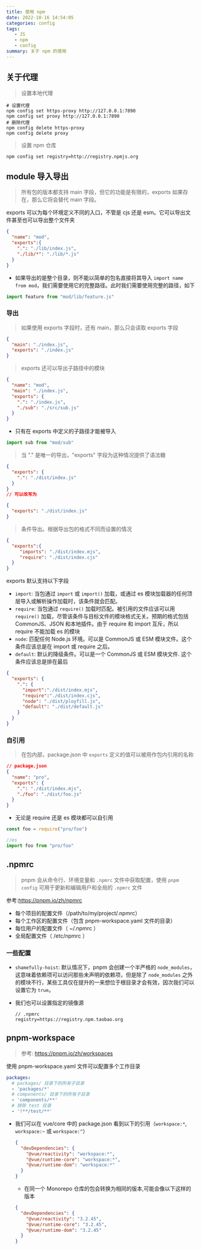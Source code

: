 ```yaml
---
title: 使用 npm
date: 2022-10-16 14:54:05
categories: config
tags: 
   - JS
   - npm
   - config
summary: 关于 npm 的使用
---
```


## 关于代理

> 设置本地代理

```shell
# 设置代理
npm config set https-proxy http://127.0.0.1:7890
npm config set proxy http://127.0.0.1:7890
# 删除代理
npm config delete https-proxy
npm config delete proxy
```

>设置 npm 仓库

```shell
npm config set registry=http://registry.npmjs.org
```

## module 导入导出

> 所有包的版本都支持 main 字段，但它的功能是有限的，exports 如果存在，那么它将会替代 main 字段。

exports 可以为每个环境定义不同的入口，不管是 cjs 还是 esm。它可以导出文件甚至也可以导出整个文件夹

```json
{
  "name": "mod",
  "exports":{
    ".": "./lib/index.js",
    "./lib/*": "./lib/*.js"
  }
}
```

* 如果导出的是整个目录，则不能以简单的包名直接将其导入 `import name from mod`，我们需要使用它的完整路径。此时我们需要使用完整的路径，如下

```js
import feature from "mod/lib/feature.js"
```

### 导出

> 如果使用 exports 字段时，还有 main，那么只会读取 exports 字段

```json
{
  "main": "./index.js",
  "exports": "./index.js"
}
```

> exports 还可以导出子路径中的模块

```json
{
  "name": "mod",
  "main": "./index.js",
  "exports": {
    ".": "./index.js",
    "./sub": "./src/sub.js"
  }
}
```

* 只有在 exports 中定义的子路径才能被导入

```js
import sub from "mod/sub"
```

> 当 "." 是唯一的导出，"exports" 字段为这种情况提供了语法糖

```json
{
  "exports": {
    ".": "./dist/index.js"
  }
}
// 可以改写为

{
  "exports": "./dist/index.js"
}
```

> 条件导出。根据导出包的格式不同而设置的情况

```json
{
  "exports":{
     "imports": "./dist/index.mjs",
     "require": "./dist/index.cjs"
  }
}
```

exports 默认支持以下字段

* `import`: 当包通过 `import` 或 `import()` 加载，或通过 es 模块加载器的任何顶层导入或解析操作加载时，该条件就会匹配。
* `require`: 当包通过 `require()` 加载时匹配。被引用的文件应该可以用 `require()` 加载，尽管该条件与目标文件的模块格式无关。预期的格式包括 CommonJS、JSON 和本地插件。由于 require 和 import 互斥，所以 require 不能加载 es 的模块
* `node`: 匹配任何 Node.js 环境。可以是 CommonJS 或 ESM 模块文件。这个条件应该总是在 import 或 require 之后。
* `default`: 默认的降级条件。可以是一个 CommonJS 或 ESM 模块文件. 这个条件应该总是排在最后

```json
{
  "exports": {
    ".": {
      "import":"./dist/index.mjs",
      "require":"./dist/index.cjs",
      "node": "./dist/ployfill.js",
      "default": "./dist/default.js"
    }
  }
}
```

### 自引用

>在包内部，package.json 中 `exports` 定义的值可以被用作包内引用的名称

```json
// package.json
{
  "name": "pro",
  "exports": {
    ".": "./dist/index.mjs",
    "./foo": "./dist/foo.js"
  }
}
```

* 无论是 require 还是 es 模块都可以自引用

```js
const foo = require("pro/foo")

//es
import foo from "pro/foo"
```

## .npmrc

> pnpm 会从命令行、环境变量和 `.npmrc` 文件中获取配置，使用 `pnpm config` 可用于更新和编辑用户和全局的 `.npmrc` 文件

参考:<https://pnpm.io/zh/npmrc>

* 每个项目的配置文件（/path/to/my/project/.npmrc）
* 每个工作区的配置文件（包含 pnpm-workspace.yaml 文件的目录）
* 每位用户的配置文件（ ~/.npmrc ）
* 全局配置文件（ /etc/npmrc ）

### 一些配置

* `shamefully-hoist`: 默认情况下，pnpm 会创建一个半严格的 `node_modules`，这意味着依赖项可以访问那些未声明的依赖项，但是除了 `node_modules` 之外的模块不行，某些工具仅在提升的一来想位于根目录才会有效，因次我们可以设置它为 `true`。
* 我们也可以设置指定的镜像源

   ```config
   // .npmrc
   registry=https://registry.npm.taobao.org
   ```

## pnpm-workspace

> 参考: <https://pnpm.io/zh/workspaces>

使用 pnpm-workspace.yaml 文件可以配置多个工作目录

   ```yaml
   packages:
     # packages/ 目录下的所有子目录
     - 'packages/*'
     # components/ 目录下的所有子目录
     - 'components/**'
     # 排除 test 目录 
     - '!**/test/**'  
   ```

* 我们可以在 vue/core 中的 package.json 看到以下的引用（`workspace:*`, `workspace:~` 或 `workspace:^`）

   ```json
   {
     "devDependencies": {
       "@vue/reactivity": "workspace:*",
       "@vue/runtime-core": "workspace:*",
       "@vue/runtime-dom": "workspace:*"
     }
   }
   ```

  * 在同一个 Monorepo 仓库的包会转换为相同的版本,可能会像以下这样的版本

   ```json
   {
     "devDependencies": {
       "@vue/reactivity": "3.2.45",
       "@vue/runtime-core": "3.2.45",
       "@vue/runtime-dom": "3.2.45"
     }
   }
   ```

